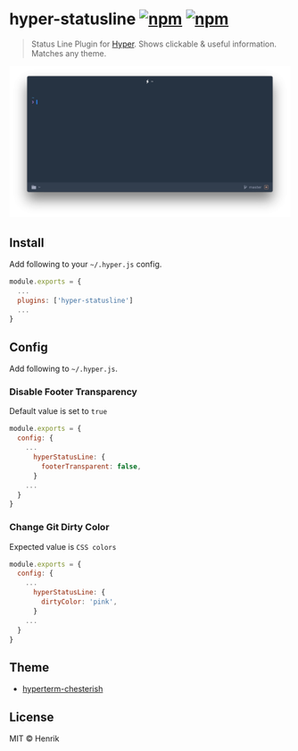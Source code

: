 # hyper-statusline [![npm](https://img.shields.io/npm/v/hyper-statusline.svg?maxAge=86400?style=flat-square)](https://www.npmjs.com/package/hyper-statusline) [![npm](https://img.shields.io/npm/dt/hyper-statusline.svg?maxAge=86400?style=flat-square)](https://www.npmjs.com/package/hyper-statusline)

> Status Line Plugin for [Hyper](https://hyper.is). Shows clickable & useful information. Matches any theme.

![](screen.png)


## Install

Add following to your `~/.hyper.js` config.

```javascript
module.exports = {
  ...
  plugins: ['hyper-statusline']
  ...
}
```


## Config

Add following to `~/.hyper.js`.

### Disable Footer Transparency
Default value is set to `true`

```javascript
module.exports = {
  config: {
    ...
      hyperStatusLine: {
        footerTransparent: false,
      }
    ...
  }
}
```

### Change Git Dirty Color
Expected value is `CSS colors`

```javascript
module.exports = {
  config: {
    ...
      hyperStatusLine: {
        dirtyColor: 'pink',
      }
    ...
  }
}
```


## Theme

* [hyperterm-chesterish](https://github.com/henrikdahl/hyperterm-chesterish)


## License

MIT © Henrik
